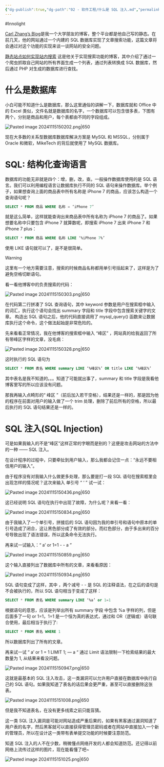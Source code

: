 ```yaml
---
{"dg-publish":true,"dg-path":"02 - 软件工程/什么是 SQL 注入.md","permalink":"/02 - 软件工程/什么是 SQL 注入/","created":"2024-11-15T14:53:34.074+08:00","updated":"2024-11-18T10:53:25.622+08:00"}
---
```


#Innolight

[Carl Zhang’s Blog](https://carlzhang.net/)是我一个大学朋友的博客，整个平台都是他自己写的静态。在前几天，他的网站通过一个内建的 SQL 数据库实现了文章搜索功能，这篇文章将会通过对这个功能的实现来谈一谈网站的安全问题。

[静态站点如何实现站内搜索](https://carlzhang.net/technology/blog_site_search.html) 这是他关于实现搜索功能的博客，其中介绍了通过一个爬虫抓取自己网站的所有界面生成一个列表，通过列表转换成 SQL 数据库，然后通过 PHP 对生成的数据库进行查找。

# 什么是数据库

小白可能不知道什么是数据库，那么这里通俗的讲解一下，数据库就和 Office 中的 Excel 类似，文件名就是数据库的名字，一个数据库可以包含很多表，下图有两个，分别是商品和用户，每个表都由不同的字段组成。

![Pasted image 20241115150202.png|650](/img/user/0.Asset/resource/Pasted%20image%2020241115150202.png)

现在大多数的关系型数据库数据库解决方案是 MySQL 和 MSSQL，分别属于 Oracle 和微软，MikeTech 的背后就使用了 MySQL 数据库。

# SQL: 结构化查询语言

数据库的功能无非就是四个：增，删，改，查。一般操作数据库使用的是 SQL 语言。我们可以利用编程语言让数据库执行不同的 SQL 语句来操作数据库。举个例子，如果想查询上面的商品表中所有名称是 iPhone 7 的商品，应该怎么构造一个查询语句呢？

``` sql
SELECT * FROM 商品 WHERE 名称 = ‘iPhone 7’
```

就是这么简单，这样就能查询出来商品表中所有名称为 iPhone 7 的商品了。如果想要名称中只要包含 iPhone 7 就算数呢，即搜索 iPhone 7 出来 iPhone 7 和 iPhone 7 plus：

``` sql
SELECT * FROM 商品 WHERE 名称 LIKE ‘%iPhone 7%’
```

使用 LIKE 语句就可以了，是不是很简单。

> [!WARNING]
> 这里有一个地方需要注意，搜索的时候商品名称都用单引号括起来了，这样是为了避免空格切断语句。

看一看他博客中的负责搜索的代码：

![Pasted image 20241115150303.png|650](/img/user/0.Asset/resource/Pasted%20image%2020241115150303.png)

在代码第二行拼凑了 SQL 查询语句，其中 keyword 参数是用户在搜索框中输入的词汇，执行这个语句会找出 summary 字段和 title 字段中包含搜索关键字的文章。 构造出 SQL 语句之后，他的代码直接调用了 mysql_query() 函数来让数据库执行这个命令，这个做法起始是非常危险的。

先来看看正常情况，我在他博客的搜索框中输入 “峰区” ，网站真的给我返回了所有带峰区字样的文章，没毛病：

![Pasted image 20241115150328.png|650](/img/user/0.Asset/resource/Pasted%20image%2020241115150328.png)

这时执行的 SQL 语句为

``` sql
SELECT * FROM 表名 WHERE summary LIKE ‘%峰区%’ OR title LIKE ‘%峰区%’
```

其中表名是我不知道的。。。知道了可能就出事了，summary 和 title 字段是我看他博客里写的所以应该没有问题。

那我再输入点畸形的“ 峰区 ”（前后加入若干空格），结果还是一样的，那是因为他的程序在前面对用户的输入做了一个 trim 处理，删除了前后所有的空格，所以最后执行的 SQL 语句结果还是一样的。

# SQL 注入(SQL Injection)

可是如果我输入的不是“峰区”这样正常的字眼而是别的？这便是攻击网站的方法中的一种 —— SQL 注入。

在设计程序的过程中，只要牵扯到用户输入，那么我都会记住一点：“永远不要相信用户的输入”。

由于程序没有对我输入什么做更多处理，那么要是打一段 SQL 语句在搜索框里会出现怎样的情况呢？这次来输入 单引号 “ ‘ ” 试一试：

![Pasted image 20241115150436.png|650](/img/user/0.Asset/resource/Pasted%20image%2020241115150436.png)

这已经说明 SQL 语句在执行中出现了故障，为什么呢？来看一看：

![Pasted image 20241115150834.png|650](/img/user/0.Asset/resource/Pasted%20image%2020241115150834.png)

由于我输入了一个单引号，拼接后的 SQL 语句因为我的单引号和语句中原本的单引号造成了闭合，这让黑色部分成了有效的部分。而红色部分，由于多出来的百分号导致出现了语法错误，所以这条命令无法执行。

再来试一试输入：“ a’ or 1=1 - - a ”

![Pasted image 20241115150859.png|650](/img/user/0.Asset/resource/Pasted%20image%2020241115150859.png)

这个输入直接列出了数据库中所有的文章，来看看原因：

![Pasted image 20241115150934.png|650](/img/user/0.Asset/resource/Pasted%20image%2020241115150934.png)

SQL 语句变成了这样，其中 ，两个减号 - - 是 SQL 的注释语法，在之后的语句是不会被执行的，所以 SQL 语句相当于变成了这样：

``` sql
SELECT * FROM 表名 WHERE summary LIKE ‘%a’ or 1=1
```

根据语句的意思，应该是列举出所有 summary 字段 中包含 %a 字样的列，但是后面多了一句 or 1=1，1=1 是一个恒为真的表达式，通过和 OR（逻辑或）语句联合使用，最后相当于执行了:

``` sql
SELECT * FROM 表名 WHERE 1
```

所以数据库列出了所有的文章。

再来试一试 ” a’ or 1 = 1 LIMIT 1; — a “ 通过 Limit 语法限制一下检索结果的最大数量为 1, 从结果来看没问题。

![Pasted image 20241115150947.png|650](/img/user/0.Asset/resource/Pasted%20image%2020241115150947.png)

这就是最基本的 SQL 注入攻击，这一类漏洞可以允许用户直接在数据库中执行自己的 SQL 语句。如果我知道了表名的话后果会更严重，甚至可以直接删除这张表。

![Pasted image 20241115151008.png|650](/img/user/0.Asset/resource/Pasted%20image%2020241115151008.png)

但是我不知道表名，在没有更多线索之前只能盲猜。

这一类 SQL 注入漏洞是可能对网站造成严重后果的，如果有黑客通过漏洞知道了用户表的名字，然后黑客就可以直接获得管理员密码或者在网站中直接加入一个新的管理员，所以在设计这一类带有表单提交功能的时候要注意防范。

知道 SQL 注入的人不在少数，稍微懂点网络开发的人都会知道防范。还记得以前网络上流传过这样的图片，现在能看懂了吧~

![Pasted image 20241115151025.png|650](/img/user/0.Asset/resource/Pasted%20image%2020241115151025.png)
